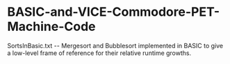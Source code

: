 # BASIC-and-VICE-Commodore-PET-Machine-Code

SortsInBasic.txt
    -- Mergesort and Bubblesort implemented in BASIC to give a low-level frame of reference for their relative runtime growths.
